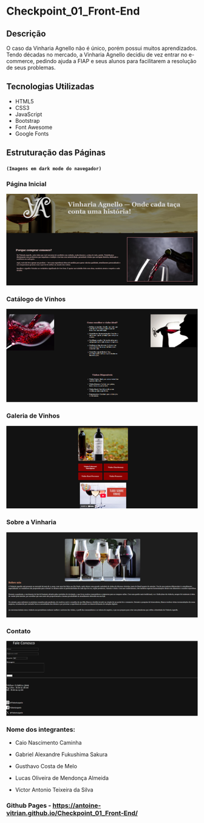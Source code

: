 # Checkpoint_01_Front-End

## Descrição

O caso da Vinharia Agnello não é único, porém possui muitos aprendizados.
Tendo décadas no mercado, a Vinharia Agnello decidiu de vez entrar no e-commerce,
pedindo ajuda a FIAP e seus alunos para facilitarem a resolução de seus problemas.

## Tecnologias Utilizadas

- HTML5
- CSS3
- JavaScript
- Bootstrap
- Font Awesome
- Google Fonts

## Estruturação das Páginas

#### `(Imagens em dark mode do navegador)`

### Página Inicial

![Página inicial da Vinharia Agnello, apresentando o banner principal e menu de navegação](src/assets/imgs/readme1.png)

### Catálogo de Vinhos

![Página de catálogo com detalhes sobre os vinhos disponíveis, incluindo descrições e características](src/assets/imgs/readme2.png)

### Galeria de Vinhos

![Galeria visual dos vinhos selecionados, com imagens e informações destacadas](src/assets/imgs/readme3.png)

### Sobre a Vinharia

![Página institucional contando a história e tradição da Vinharia Agnello](src/assets/imgs/readme4.png)

### Contato

![Formulário de contato e informações para comunicação com a Vinharia Agnello](src/assets/imgs/readme5.png)

### Nome dos integrantes:

- Caio Nascimento Caminha

- Gabriel Alexandre Fukushima Sakura

- Gusthavo Costa de Melo

- Lucas Oliveira de Mendonça Almeida

- Victor Antonio Teixeira da Silva

### Github Pages - https://antoine-vitrian.github.io/Checkpoint_01_Front-End/
